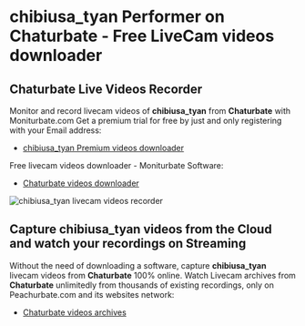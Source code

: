 # chibiusa_tyan Performer on Chaturbate - Free LiveCam videos downloader

## Chaturbate Live Videos Recorder

Monitor and record livecam videos of **chibiusa_tyan** from **Chaturbate** with Moniturbate.com
Get a premium trial for free by just and only registering with your Email address:
* [chibiusa_tyan Premium videos downloader](https://moniturbate.com/request-demo-licence-key.html)

Free livecam videos downloader - Moniturbate Software:
* [Chaturbate videos downloader](https://moniturbate.com/moniturbate-download-software.html)

![chibiusa_tyan livecam videos recorder](https://peachurnet.com/templates/moniturbate-software.png)


## Capture chibiusa_tyan videos from the Cloud and watch your recordings on Streaming

Without the need of downloading a software, capture **chibiusa_tyan** livecam videos from **Chaturbate** 100% online.
Watch Livecam archives from **Chaturbate** unlimitedly from thousands of existing recordings, only on Peachurbate.com and its websites network:
* [Chaturbate videos archives](https://peachurnet.com/)